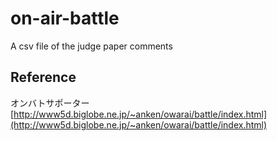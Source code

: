 # on-air-battle

A csv file of the judge paper comments

## Reference

オンバトサポーター  
[http://www5d.biglobe.ne.jp/~anken/owarai/battle/index.html](http://www5d.biglobe.ne.jp/~anken/owarai/battle/index.html)
